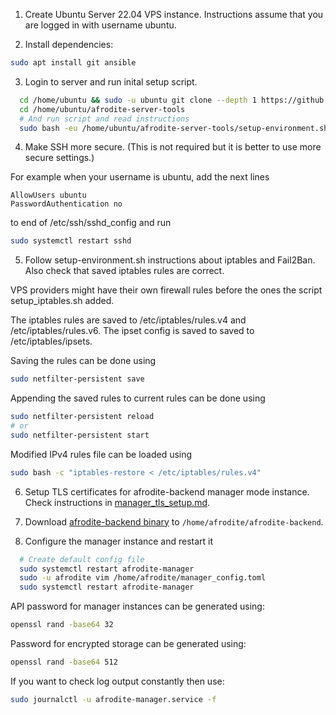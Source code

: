 
1. Create Ubuntu Server 22.04 VPS instance. Instructions assume
that you are logged in with username ubuntu.

2. Install dependencies:

```bash
sudo apt install git ansible
```

3. Login to server and run inital setup script.

```bash
  cd /home/ubuntu && sudo -u ubuntu git clone --depth 1 https://github.com/jutuon/afrodite-server-tools
  cd /home/ubuntu/afrodite-server-tools
  # And run script and read instructions
  sudo bash -eu /home/ubuntu/afrodite-server-tools/setup-environment.sh
```

4. Make SSH more secure. (This is not required but it is better to use
more secure settings.)

For example when your username is ubuntu, add the next lines

```
AllowUsers ubuntu
PasswordAuthentication no
```

to end of /etc/ssh/sshd_config and run

```bash
sudo systemctl restart sshd
```

5. Follow setup-environment.sh instructions about iptables and Fail2Ban.
Also check that saved iptables rules are correct.

VPS providers might have their own firewall rules before the ones the script
setup_iptables.sh added.

The iptables rules are saved to /etc/iptables/rules.v4 and
/etc/iptables/rules.v6. The ipset config is saved to saved to
/etc/iptables/ipsets.

Saving the rules can be done using
```bash
sudo netfilter-persistent save
```

Appending the saved rules to current rules can be done using
```bash
sudo netfilter-persistent reload
# or
sudo netfilter-persistent start
```

Modified IPv4 rules file can be loaded using
```bash
sudo bash -c "iptables-restore < /etc/iptables/rules.v4"
```

6. Setup TLS certificates for afrodite-backend manager mode
  instance. Check instructions in [manager_tls_setup.md](./manager_tls_setup.md).

7. Download
[afrodite-backend binary](https://github.com/jutuon/afrodite-backend-releases/releases)
to `/home/afrodite/afrodite-backend`.

8. Configure the manager instance and restart it

```bash
  # Create default config file
  sudo systemctl restart afrodite-manager
  sudo -u afrodite vim /home/afrodite/manager_config.toml
  sudo systemctl restart afrodite-manager
```

API password for manager instances can be generated using:
```bash
openssl rand -base64 32
```

Password for encrypted storage can be generated using:
```bash
openssl rand -base64 512
```

If you want to check log output constantly then use:
```bash
sudo journalctl -u afrodite-manager.service -f
```
